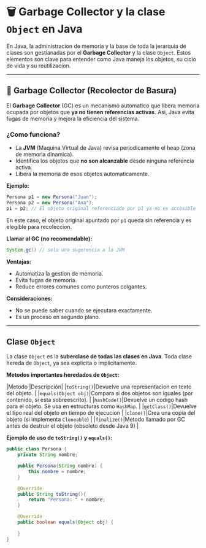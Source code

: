 # 🗑️ Garbage Collector y la clase `Object` en Java

En Java, la administracion de memoria y la base de toda la jerarquia de clases son gestianadas por el **Garbage Collector** y la clase `Object`. Estos elementos son clave para entender como Java maneja los objetos, su ciclo de vida y su reutilizacion.

---

## 🧹 Garbage Collector (Recolector de Basura)

El **Garbage Collector** (GC) es un mecanismo automatico que libera memoria ocupada por objetos que **ya no tienen referencias activas**. Asi, Java evita fugas de memoria y mejora la eficiencia del sistema.

### ¿Como funciona?

- La **JVM** (Maquina Virtual de Java) revisa periodicamente el heap (zona de memoria dinamica).
- Identifica los objetos que **no son alcanzable** desde ninguna referencia activa.
- Libera la memoria de esos objetos automaticamente.

**Ejemplo:**

```java
Persona p1 = new Persona("Juan");
Persona p2 = new Persona("Ana");
p1 = p2; // El objeto original referenciado por p1 ya no es accesible
```

En este caso, el objeto original apuntado por `p1` queda sin referencia y es elegible para recoleccion.

**Llamar al GC (no recomendable):**

```java
System.gc() // solo una sugerencia a la JVM
```

**Ventajas:**

- Automatiza la gestion de memoria.
- Evita fugas de memoria.
- Reduce errores comunes como punteros colgantes.

**Consideraciones:**

- No se puede saber cuando se ejecutara exactamente.
- Es un proceso en segundo plano.

---

## Clase `Object`

La clase `Object` es la **suberclase de todas las clases en Java**. Toda clase hereda de `Object`, ya sea explicita o implicitamente.

**Metodos importantes heredados de `Object`:**

|Metodo |Descripción|
|`toString()`|Devuelve una representacion en texto del objeto. |
|`equals(Object obj)`|Compara si dos objetos son iguales (por contenido, si esta sobreescrito). |
|`hashCode()`|Devuelve un codigo hash para el objeto. Se usa en estructuras como `HashMap`. |
|`getClass()`|Devuelve el tipo real del objeto en tiempo de ejecucion |
|`clone()`|Crea una copia del objeto (si implementa `Cloneable`) |
|`finalize()`|Metodo llamado por GC antes de destruir el objeto (obsoleto desde Java 9) |

**Ejemplo de uso de `toString()` y `equals()`:**

```java
public class Persona {
    private String nombre;

    public Persona(String nombre) {
        this.nombre = nombre;
    }

    @Override
    public String toString(){
        return "Persona: " + nombre;
    }

    @Override
    public boolean equals(Object obj) {
        
    }
}
```
